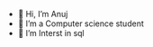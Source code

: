 - 👋 Hi, I’m Anuj
- 👀 I’m a Computer science student 
- 🌱 I’m Interst in sql
<!---
amakk88/amakk88 is a ✨ special ✨ repository because its `README.md` (this file) appears on your GitHub profile.
You can click the Preview link to take a look at your changes.
--->
